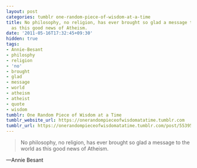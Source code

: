 ```yaml
---
layout: post
categories: tumblr one-random-piece-of-wisdom-at-a-time
title: No philosophy, no religion, has ever brought so glad a message to the world
  as this good news of Atheism.
date: '2011-05-16T17:32:45+09:30'
hidden: true
tags:
- Annie-Besant
- philosphy
- religion
- 'no'
- brought
- glad
- message
- world
- atheism
- atheist
- quote
- wisdom
tumblr: One Random Piece of Wisdom at a Time
tumblr_website_url: https://onerandompieceofwisdomatatime.tumblr.com
tumblr_url: https://onerandompieceofwisdomatatime.tumblr.com/post/5539543415/no-philosophy-no-religion-has-ever-brought-so
---
```

> No philosophy, no religion, has ever brought so glad a message to the world as this good news of Atheism.

—Annie Besant
